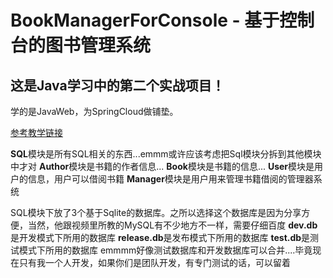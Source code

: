 # BookManagerForConsole - 基于控制台的图书管理系统
## 这是Java学习中的第二个实战项目！
学的是JavaWeb，为SpringCloud做铺垫。

[参考教学链接](https://www.bilibili.com/video/BV1CL4y1i7qR?p=56)

**SQL**模块是所有SQL相关的东西...emmm或许应该考虑把Sql模块分拆到其他模块中才对
**Author**模块是书籍的作者信息...
**Book**模块是书籍的信息...
**User**模块是用户的信息，用户可以借阅书籍
**Manager**模块是用户用来管理书籍借阅的管理器系统

SQL模块下放了3个基于Sqlite的数据库。之所以选择这个数据库是因为分享方便，当然，他跟视频里所教的MySQL有不少地方不一样，需要仔细百度
**dev.db**是开发模式下所用的数据库
**release.db**是发布模式下所用的数据库
**test.db**是测试模式下所用的数据库
emmmm好像测试数据库和开发数据库可以合并....毕竟现在只有我一个人开发，如果你们是团队开发，有专门测试的话，可以留着
